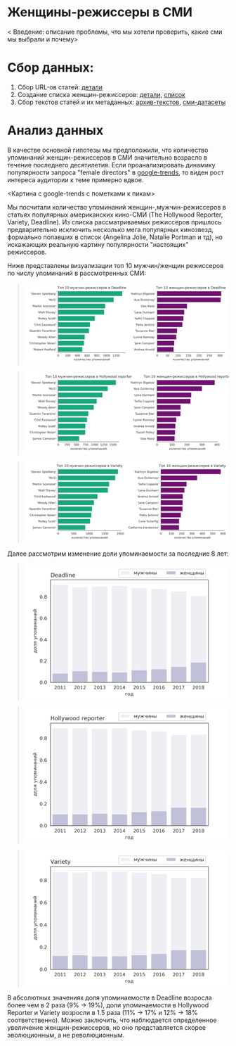 # Женщины-режиссеры в СМИ

< Введение: описание проблемы, что мы хотели проверить, какие сми мы выбрали и почему>

# Сбор данных:
1) Сбор URL-ов статей: [детали](https://github.com/GimmeDanger/cinema-studies/tree/master/gathering_scripts/1-gather-urls)
2) Создание списка женщин-режиссеров: [детали](https://github.com/GimmeDanger/cinema-studies/tree/master/parse_scripts/1-parse-directors-wiki), [список](https://github.com/GimmeDanger/cinema-studies/tree/master/data/director_lists/wiki)
3) Сбор текстов статей и их метаданных: [архив-текстов](https://yadi.sk/d/OswDNo4H4aNBUQ), [сми-датасеты](https://github.com/GimmeDanger/cinema-studies/tree/master/data)

# Анализ данных
В качестве основной гипотезы мы предположили, что количество упоминаний женщин-режиссеров в СМИ значительно возрасло в течение последнего десятилетия. Если проанализировать динамику популярности запроса "female directors" в [google-trends](https://trends.google.com/trends/), то виден рост интереса аудитории к теме примерно вдвое.

<Картина с google-trends с пометками к пикам>

Мы посчитали количество упоминаний женщин-,мужчин-режиссеров в статьях популярных американских кино-СМИ (The Hollywood Reporter, Variety, Deadline). Из списка рассматриваемых режиссеров пришлось предварительно исключить несколько мега популярных кинозвезд, формально попавших в список (Angelina Jolie, Natalie Portman и тд), но искажающих реальную картину популярности "настоящих" режиссеров.

Ниже представлены визуализации топ 10 мужчин/женщин режиссеров по числу упоминаний в рассмотренных СМИ:

> ![](.github/top_10_directors_deadline.png)

> ![](.github/top_10_directors_hollywood_reporter.png)

> ![](.github/top_10_directors_variety.png)

Далее рассмотрим изменение доли упоминаемости за последние 8 лет:

> ![](.github/1.png)

> ![](.github/2.png)

> ![](.github/3.png)

В абсолютных значениях доля упоминаемости в Deadline возросла более чем в 2 раза (9% -> 19%), 
доли упоминаемости в Hollywood Reporter и Variety возросли в 1.5 раза (11% -> 17% и 12% -> 18% соответственно).
Можно заключить, что наблюдается определенное увеличение женщин-режиссеров, но оно представляется скорее эволюционным, а не революционным.









